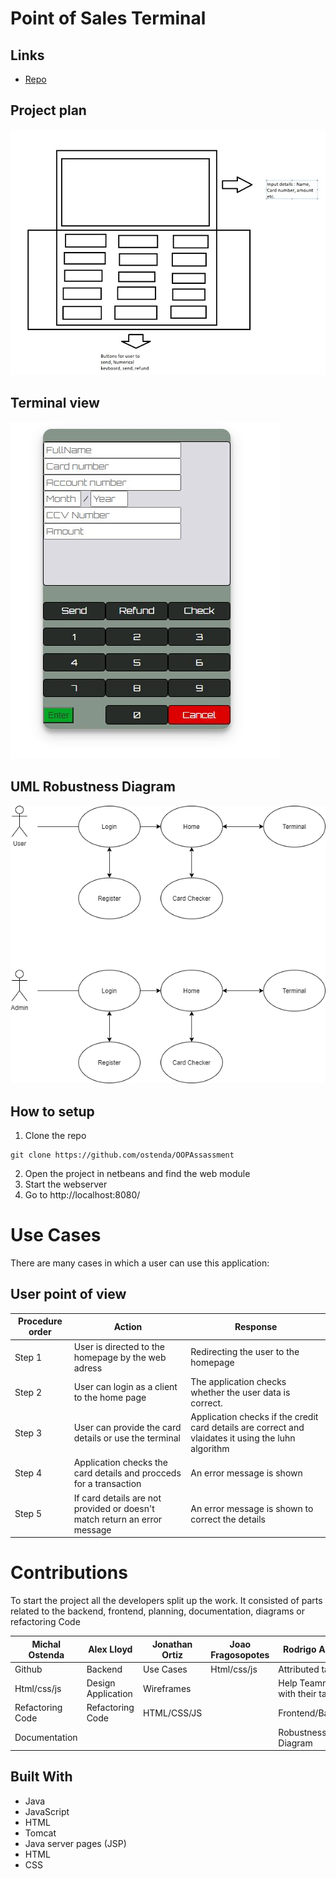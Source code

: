 # Point of Sales Terminal

<p align="center"><project-description></p>

## Links

- [Repo](https://github.com/ostenda/OOPAssassment "Repo")
  
## Project plan
  
![Plan](/sshots/Plan.JPG "Plan")

## Terminal view

![Terminal](/sshots/terminal.JPG "Terminal")
  
## UML Robustness Diagram
  
![RDiagram](/sshots/RDiagram.PNG "RDiagram")

## How to setup

1) Clone the repo
```shell
git clone https://github.com/ostenda/OOPAssassment
```
2) Open the project in netbeans and find the web module
3) Start the webserver
4) Go to http://localhost:8080/ 
  
# Use Cases 
There are many cases in which a user can use this application:

## User point of view

| Procedure order | Action | Response|
|------|--------|---------|
| Step 1 | User is directed to the homepage by the web adress | Redirecting the user to the homepage | 
| Step 2 | User can login as a client to the home page| The application checks whether the user data is correct.  |
| Step 3 | User can provide the card details or use the terminal | Application checks if the credit card details are correct and vlaidates it using the luhn algorithm
| Step 4 | Application checks the card details and procceds for a transaction | An error message is shown |
| Step 5 | If card details are not provided or doesn't match return an error message | An error message is shown to correct the details |


# Contributions 
To start the project all the developers split up the work. It consisted of parts related to the backend, frontend, planning, documentation, diagrams or refactoring Code

| Michal Ostenda | Alex Lloyd | Jonathan Ortiz | Joao Fragosopotes | Rodrigo Amaral |
|-------------|--------------------|-------------|-----------------|-----------------|
| Github | Backend |  Use Cases      |  Html/css/js     | Attributed tasks|
|Html/css/js| Design Application| Wireframes  |          |Help Teammates with their tasks|
|Refactoring Code|  Refactoring Code  | HTML/CSS/JS    |          |Frontend/Backend|
|Documentation|           |              |          |Robustness Diagram|

## Built With

- Java
- JavaScript
- HTML
- Tomcat
- Java server pages (JSP) 
- HTML
- CSS
